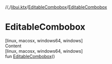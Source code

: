 //[.](../../index.md)/[libui.ktx](../index.md)/[EditableCombobox](index.md)/[EditableCombobox](-editable-combobox.md)



# EditableCombobox  
[linux, macosx, windows64, windows]  
Content  
[linux, macosx, windows64, windows]  
fun [EditableCombobox](-editable-combobox.md)()  



